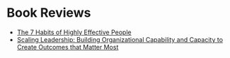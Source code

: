 # Book Reviews

* [The 7 Habits of Highly Effective People](./the-7-habits-of-highly-effective-people/README.md)
* [Scaling Leadership: Building Organizational Capability and Capacity to Create Outcomes that Matter Most](./scaling-leadership-building-organizational-capability-and-capacity-to-create-outcomes-that-matter-most/README.md)
